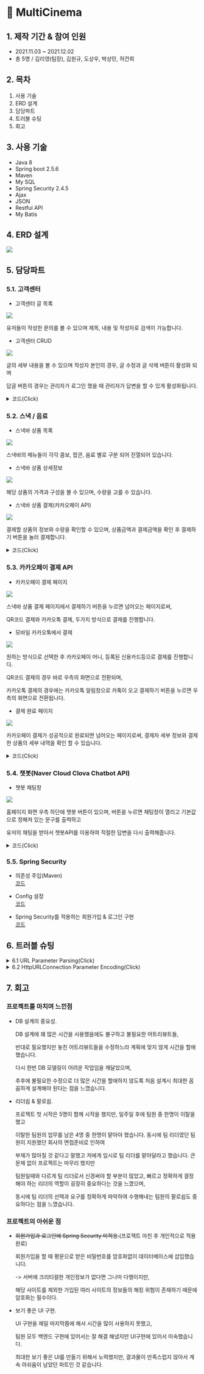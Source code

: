 # 📌 MultiCinema

## 1. 제작 기간 & 참여 인원
* 2021.11.03 ~ 2021.12.02
* 총 5명 / 김리영(팀장), 김원규, 도상우, 박상민, 허건희  

## 2. 목차
1. 사용 기술
2. ERD 설계
3. 담당파트
4. 트러블 슈팅
5. 회고

## 3. 사용 기술
* Java 8
* Spring boot 2.5.6
* Maven
* My SQL
* Spring Security 2.4.5
* Ajax
* JSON
* Restful API
* My Batis

## 4. ERD 설계
<img src="https://user-images.githubusercontent.com/87796075/156913078-953a4547-d2c1-4086-9c51-4d601a3907e8.png">

## 5. 담당파트
### 5.1. 고객센터
* 고객센터 글 목록
<img src="https://user-images.githubusercontent.com/87796075/157165170-8567638e-c198-4fdb-b468-6e7fe27db108.png">  
  
  유저들이 작성한 문의를 볼 수 있으며 제목, 내용 및 작성자로 검색이 가능합니다.  
  
    
    
* 고객센터 CRUD  
<img src="https://user-images.githubusercontent.com/87796075/157164998-9343577a-f98a-4251-8139-25c33ef7d890.png">  
  
  글의 세부 내용을 볼 수 있으며 작성자 본인의 경우, 글 수정과 글 삭제 버튼이 활성화 되며  
  
  답글 버튼의 경우는 관리자가 로그인 했을 때 관리자가 답변을 할 수 있게 활성화됩니다.
    
    
  
<details>
<summary> 코드(Click) </summary>
<div markdown="1">  
    
<a href="https://bit.ly/3IbKQB0" target="_blank">Controller</a>    
<a href="https://bit.ly/3w6jcTq" target="_blank">Dao</a>    
<a href="https://bit.ly/35QQ3RH" target="_blank">Service</a>    
<a href="https://bit.ly/3i6BbAO" target="_blank">Xml</a>    
    
</div>
</details>
 

### 5.2. 스낵 / 음료
* 스낵바 상품 목록
<img src="https://user-images.githubusercontent.com/87796075/157165871-0fce3691-a37d-498b-a77f-4ff1afa30962.png">  
  
  스낵바의 메뉴들이 각각 콤보, 팝콘, 음료 별로 구분 되어 진열되어 있습니다.

* 스낵바 상품 상세정보  
<img src="https://user-images.githubusercontent.com/87796075/157165959-23d650e2-5e68-4b44-8f56-a0b2436af674.png">  
  
  해당 상품의 가격과 구성을 볼 수 있으며, 수량을 고를 수 있습니다.

* 스낵바 상품 결제(카카오페이 API)   
<img src="https://user-images.githubusercontent.com/87796075/157166000-9e2d28fe-e464-419c-8417-c4b5d8bfdfe0.png">  
  
  결제할 상품의 정보와 수량을 확인할 수 있으며, 상품금액과 결제금액을 확인 후 결제하기 버튼을 눌러 결제합니다.

<details>
<summary> 코드(Click) </summary>
<div markdown="1">  
    
<a href="https://bit.ly/35W9R61" target="_blank">Controller</a>    
<a href="https://bit.ly/3MR7r9f" target="_blank">Dao</a>    
<a href="https://bit.ly/3JkD49m" target="_blank">Service</a>    
<a href="https://bit.ly/3q5oTwW" target="_blank">Xml</a>    
    
</div>
</details>


### 5.3. 카카오페이 결제 API
* 카카오페이 결제 페이지
<img src="https://user-images.githubusercontent.com/87796075/157168207-666e0c69-e28c-4e97-99e0-796d43f8d64d.png">  
  
  스낵바 상품 결제 페이지에서 결제하기 버튼을 누르면 넘어오는 페이지로써,    
  
  QR코드 결제와 카카오톡 결제, 두가지 방식으로 결제를 진행합니다.

* 모바일 카카오톡에서 결제  
<img src="https://user-images.githubusercontent.com/87796075/157168376-d5c15ac9-de5f-4d6d-a098-0d6b78755302.png">  
  
  원하는 방식으로 선택한 후 카카오페이 머니, 등록된 신용카드등으로 결제를 진행합니다.  
    
  QR코드 결제의 경우 바로 우측의 화면으로 전환되며,  
    
  카카오톡 결제의 경우에는 카카오톡 알림창으로 카톡이 오고 결제하기 버튼을 누르면 우측의 화면으로 전환됩니다.

* 결제 완료 페이지  
<img src="https://user-images.githubusercontent.com/87796075/157168625-9d17af95-d520-449e-942b-f4a752f4c680.png">  
  
  카카오페이 결제가 성공적으로 완료되면 넘어오는 페이지로써, 결제자 세부 정보와 결제한 상품의 세부 내역을 확인 할 수 있습니다.

<details>
<summary> 코드(Click) </summary>
<div markdown="1">  
    
<a href="https://bit.ly/3KEBsY2" target="_blank">Controller</a>    
<a href="https://bit.ly/3q22gtq" target="_blank">Dao(snackbar)</a>    
<a href="https://bit.ly/3CG6snS" target="_blank">Dao(ticket)</a>  
<a href="https://bit.ly/3JfD1LE" target="_blank">Service(snackbar)</a>    
<a href="https://bit.ly/3i6nFgH" target="_blank">Service(ticket)</a>  
<a href="https://bit.ly/3w5eVjd" target="_blank">Xml(snackbar)</a>    
<a href="https://bit.ly/3q1dzSL" target="_blank">Xml(ticket)</a> 
    
</div>
</details>

### 5.4. 챗봇(Naver Cloud Clova Chatbot API)
* 챗봇 채팅창
<img src="https://user-images.githubusercontent.com/87796075/157166650-9fb7fb89-d34f-4f64-a3b4-cfc82ace19ae.png">  
  
  홈페이지 화면 우측 하단에 챗봇 버튼이 있으며, 버튼을 누르면 채팅창이 열리고 기본값으로 정해져 있는 문구를 출력하고  
    
  유저의 채팅을 받아서 챗봇API를 이용하여 적절한 답변을 다시 출력해줍니다.

<details>
<summary> 코드(Click) </summary>
<div markdown="1">  
    
<a href="https://bit.ly/3CLedIZ" target="_blank">Controller</a>    
<a href="https://bit.ly/3CLefAB" target="_blank">Chatbot Method</a> 
    
</div>
</details>
  

### 5.5. Spring Security
* 의존성 주입(Maven)  
<a href="https://bit.ly/3w6087I" target="_blank">코드</a>  

* Config 설정  
<a href="https://bit.ly/3w7LHA0" target="_blank">코드</a> 

* Spring Security를 적용하는 회원가입 & 로그인 구현  
<a href="https://bit.ly/3KOzuEJ" target="_blank">코드</a>   

## 6. 트러블 슈팅   

<details>
<summary>6.1 URL Parameter Parsing(Click) </summary>
<div markdown="1">  
    
  
페이지 이동간에 파리미터값을 가져와야 하는 상황이 있었고, 그 부분에서 어떻게 가져올지 고민이 많았고, 방법을 찾아보던중에 정규식을 사용한 방법을 알게 되었습니다.  
  
  
```
function getURLParams(url) {
    var result = {};
    url.replace(/[?&]{1}([^=&#]+)=([^&#]*)/g, function(s, k, v) { result[k] = decodeURIComponent(v); });
    return result;
}
```   
  
간단하게 설명을 하자면, 인자값으로 받은 url 변수의 문자열에서 '?' 혹은 '&' 한개로 시작해서 '=','&','#' 가 아닌 문자가 1개이상 나온 뒤,  
'=' 문자가 나오고 '&','#' 이 아닌 문자가 0개 이상 나오는 문자열을 모두 찾은 뒤,  
첫번째 그룹으로 지어준 부분인 ([^=&#]+)에 해당하는 문자열을 key로 지정하고,  
두번째 그룹 지어준 부분인 ([^&#]*)에 해당하는 문자열을 URI decoding 해준 값을 value로 가지는 배열을 만들어서 반환 시켜줍니다.  
  
만약 URL이 "https://www.xxx.com/112?param1=value1&param2=value2&param3=value3#id1" 이라면,  
  
|s|k|v|
|--|--|--|
|?param1=value1|param1|value1|
|&param2=value2|param2|value2|
|&param3=value3|param3|value3|  

위 표와 같이 나오게 됩니다.  

</div>
</details>  

<details>
<summary>6.2 HttpURLConnection Parameter Encoding(Click) </summary>
<div markdown="1">  
    
카카오페이에 request를 보내는 과정에 있어서 원하는 한글 문자열이 알수없는 문자로 표현됨을 확인했습니다.  
문제 해결을 위해 방법을 찾았고, 생각보다 간단한 문제였습니다. 
      
    
우선, 문제가 생긴 부분입니다.  
    
![image](https://user-images.githubusercontent.com/87796075/162211832-f45ce763-eedd-40a6-b054-7abdd46aeb34.png)  
위와 같이 상품명 부분이 인코딩이 되지 않은 문자가 보여지는 문제가 있었습니다.  
    
이러한 문제를 해결하기 위한 방법으로는 HttpURLConnection을 사용할 때, 서버의 인코딩 방식에 맞춰서 클라이언트측에서도 동일한 인코딩 방식으로 파라미터를 보내줘야 했습니다.  
    
즉, 카카오페이의 서버에서 utf-8을 사용하고 있었기 때문에 카카오페이의 서버로 한글인 파라미터를 보낼 때 URLEncoder를 사용해서 utf-8로 인코딩하여 보내줘야 함을 알게 되었습니다.    
    
<a href="https://bit.ly/3uiriXP" target="_blank">문제 해결 부분(코드)</a>  
    
![kakaopay(fix)](https://user-images.githubusercontent.com/87796075/162213833-ea026911-1f6d-40e8-b7f0-92172b74eeeb.png)  
위와 같이 해결된 모습을 확인할 수 있습니다.
    
</div>
</details>  

## 7. 회고
  
  ### 프로젝트를 마치며 느낀점  
  
  * DB 설계의 중요성.  
      
      DB 설계에 꽤 많은 시간을 사용했음에도 불구하고 불필요한 어트리뷰트들,  
        
      반대로 필요했지만 놓친 어트리뷰트들을 수정하느라 계획에 맞지 않게 시간을 할애했습니다.  
      
      다시 한번 DB 모델링이 어려운 작업임을 깨달았으며, 
      
      추후에 불필요한 수정으로 더 많은 시간을 할애하지 않도록 처음 설계시 최대한 꼼꼼하게 설계해야 된다는 점을 느꼈습니다.
      
  * 리더쉽 & 팔로쉽.  
    
      프로젝트 첫 시작은 5명이 함께 시작을 했지만, 일주일 후에 팀원 중 한명이 이탈을 했고  
      
      이탈한 팀원의 업무를 남은 4명 중 한명이 맡아야 했습니다. 동시에 팀 리더였던 팀원이 지원했던 회사의 면접준비로 인하여 
      
      부재가 많아질 것 같다고 말했고 저에게 임시로 팀 리더를 맡아달라고 했습니다. 큰 문제 없이 프로젝트는 마무리 했지만
      
      팀원일때와 다르게 팀 리더로서 신경써야 할 부분이 많았고, 빠르고 정확하게 결정해야 하는 리더의 역할이 굉장히 중요하다는 것을 느꼈으며,
      
      동시에 팀 리더의 선택과 요구를 정확하게 파악하여 수행해내는 팀원의 팔로쉽도 중요하다는 점을 느꼈습니다.  
  
  ### 프로젝트의 아쉬운 점
  
  * ~~회원가입과 로그인에 Spring Security 미적용.~~(프로젝트 마친 후 개인적으로 적용완료)
      
      회원가입을 할 때 평문으로 받은 비밀번호를 암호화없이 데이터베이스에 삽입했습니다.  
      
      -> 서버에 크리티컬한 개인정보가 없다면 그나마 다행이지만, 
        
       해당 사이트를 제외한 가입된 여러 사이트의 정보들의 해킹 위험이 존재하기 때문에 암호화는 필수이다.
     
  * 보기 좋은 UI 구현.
      
      UI 구현을 제일 마지막쯤에 해서 시간을 많이 사용하지 못했고,
      
      팀원 모두 백엔드 구현에 있어서는 잘 해결 해냈지만 UI구현에 있어서 미숙했습니다. 
      
      최대한 보기 좋은 UI를 만들기 위해서 노력했지만, 결과물이 만족스럽지 않아서 계속 아쉬움이 남았던 파트인 것 같습니다.
      
      
      
      
      
      
      
